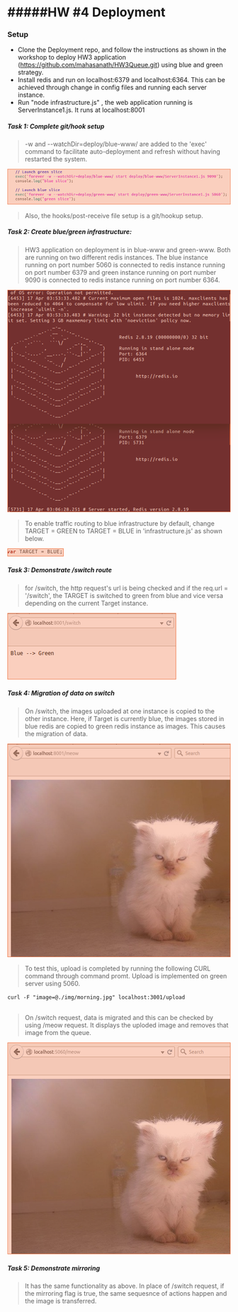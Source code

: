 
#####HW #4 Deployment 
================

### Setup

* Clone the Deployment repo, and follow the instructions as shown in the workshop to deploy HW3 application (https://github.com/mahasanath/HW3Queue.git) using blue and green strategy.
* Install redis and run on localhost:6379 and localhost:6364. This can be achieved through change in config files and running each server instance.
* Run "node infrastructure.js" , the web application running is ServerInstance1.js. It runs at localhost:8001


##### Task 1: Complete git/hook setup     

> -w and --watchDir=deploy/blue-www/ are added to the 'exec' command to facilitate auto-deployment and refresh without having restarted the system. 

![watchDir](https://github.com/mahasanath/MyHW4/blob/master/snaps/exec_commands.png)


> Also, the hooks/post-receive file setup is a git/hookup setup.


##### Task 2: Create blue/green infrastructure:    

> HW3 application on deployment is in blue-www and green-www. Both are running on two different redis instances. The blue instance running on port number 5060 is connected to redis instance running on port number 6379 and green instance running on port number 9090 is connected to redis instance running on port number 6364. 

![Redis instances](https://github.com/mahasanath/MyHW4/blob/master/snaps/2_redis_instances.png)

> To enable traffic routing to blue infrastructure by default, change TARGET = GREEN to TARGET = BLUE in 'infrastructure.js' as shown below. 

![Blue--->green](https://github.com/mahasanath/MyHW4/blob/master/snaps/target.png)

##### Task 3: Demonstrate /switch route     

> for /switch, the http request's url is being checked and if the req.url = '/switch', the TARGET is switched to green from blue and vice versa depending on the current Target instance.

![](https://github.com/mahasanath/MyHW4/blob/master/snaps/switch.png)
   
##### Task 4: Migration of data on switch    

> On /switch, the images uploaded at one instance is copied to the other instance. Here, if Target is currently blue, 
the images stored in blue redis are copied to green redis instance as images. This causes the migration of data.

![](https://github.com/mahasanath/MyHW4/blob/master/snaps/meow.png) 

> To test this, upload is completed by running the following CURL command through command promt. Upload is implemented on green server using 5060.       

```
curl -F "image=@./img/morning.jpg" localhost:3001/upload  
   
```
> On /switch request, data is migrated and this can be checked by using /meow request. It displays the uploded image and removes that image from the queue.  

![](https://github.com/mahasanath/MyHW4/blob/master/snaps/meow_1.png)
    
##### Task 5: Demonstrate mirroring   

> It has the same functionality as above. In place of /switch request, if the mirroring flag is true, the same sequesnce of actions happen and the image is transferred.

